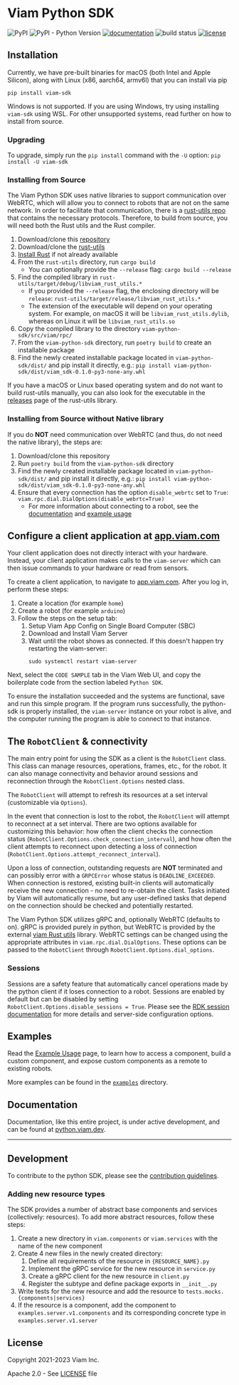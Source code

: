 # Viam Python SDK
![PyPI](https://img.shields.io/pypi/v/viam-sdk)
![PyPI - Python Version](https://img.shields.io/pypi/pyversions/viam-sdk)
[![documentation](https://img.shields.io/static/v1?label=docs&message=python.viam.dev&color=lightgray)](https://python.viam.dev)
![build status](https://github.com/viamrobotics/python-sdk/actions/workflows/test.yml/badge.svg)
[![license](https://img.shields.io/badge/license-Apache_2.0-blue)](https://github.com/viamrobotics/viam-python-sdk/blob/main/LICENSE)

## Installation
Currently, we have pre-built binaries for macOS (both Intel and Apple Silicon), along with Linux (x86, aarch64, armv6l) that you can install via pip

`pip install viam-sdk`

Windows is not supported. If you are using Windows, try using installing `viam-sdk` using WSL. For other unsupported systems, read further on how to install from source.

### Upgrading
To upgrade, simply run the `pip install` command with the `-U` option:
`pip install -U viam-sdk`

### Installing from Source
The Viam Python SDK uses native libraries to support communication over WebRTC, which will allow you to connect to robots that are not on the same network. In order to facilitate that communication, there is a [rust-utils repo](https://github.com/viamrobotics/rust-utils) that contains the necessary protocols. Therefore, to build from source, you will need both the Rust utils and the Rust compiler.

1. Download/clone this [repository](https://github.com/viamrobotics/viam-python-sdk)
1. Download/clone the [rust-utils](https://github.com/viamrobotics/rust-utils)
1. [Install Rust](https://www.rust-lang.org/tools/install) if not already available
1. From the `rust-utils` directory, run `cargo build`
    * You can optionally provide the `--release` flag: `cargo build --release`
1. Find the compiled library in `rust-utils/target/debug/libviam_rust_utils.*`
    * If you provided the `--release` flag, the enclosing directory will be `release`: `rust-utils/target/release/libviam_rust_utils.*`
    * The extension of the executable will depend on your operating system. For example, on macOS it will be `libviam_rust_utils.dylib`, whereas on Linux it will be `libviam_rust_utils.so`
1. Copy the compiled library to the directory `viam-python-sdk/src/viam/rpc/`
1. From the `viam-python-sdk` directory, run `poetry build` to create an installable package
1. Find the newly created installable package located in `viam-python-sdk/dist/` and pip install it directly, e.g.: `pip install viam-python-sdk/dist/viam_sdk-0.1.0-py3-none-any.whl`

If you have a macOS or Linux based operating system and do not want to build rust-utils manually, you can also look for the executable in the [releases](https://github.com/viamrobotics/rust-utils/releases/latest) page of the rust-utils library.


### Installing from Source without Native library
If you do **NOT** need communication over WebRTC (and thus, do not need the native library), the steps are:

1. Download/clone this repository
1. Run `poetry build` from the `viam-python-sdk` directory
1. Find the newly created installable package located in `viam-python-sdk/dist/` and pip install it directly, e.g.: `pip install viam-python-sdk/dist/viam_sdk-0.1.0-py3-none-any.whl`
1. Ensure that every connection has the option `disable_webrtc` set to `True`: `viam.rpc.dial.DialOptions(disable_webrtc=True)`
    * For more information about connecting to a robot, see the [documentation](https://python.viam.dev) and [example usage](https://python.viam.dev/examples/example.html)

## Configure a client application at [app.viam.com](https://app.viam.com)

Your client application does not directly interact with your hardware. Instead, your client application makes calls to the `viam-server` which can then issue commands to your hardware or read from sensors.

To create a client application, to navigate to [app.viam.com](https://app.viam.com). After you log in, perform these steps:

1. Create a location (for example `home`)
2. Create a robot (for example `arduino`)
3. Follow the steps on the setup tab:
   1. Setup Viam App Config on Single Board Computer (SBC)
   2. Download and Install Viam Server
   3. Wait until the robot shows as connected. If this doesn't happen try restarting the viam-server:
      ```
      sudo systemctl restart viam-server
      ```

Next, select the `CODE SAMPLE` tab in the Viam Web UI, and copy the boilerplate code from the section labeled `Python SDK`.

To ensure the installation succeeded and the systems are functional, save and run this simple program. If the program runs successfully, the python-sdk is properly installed, the `viam-server` instance on your robot is alive, and the computer running the program is able to connect to that instance.

## The `RobotClient` & connectivity

The main entry point for using the SDK as a client is the `RobotClient` class. This class can manage resources, operations, frames, etc., for the robot. It can also manage connectivity and behavior around sessions and reconnection through the `RobotClient.Options` nested class.

The `RobotClient` will attempt to refresh its resources at a set interval (customizable via `Options`).

In the event that connection is lost to the robot, the `RobotClient` will attempt to reconnect at a set interval. There are two options available for customizing this behavior: how often the client checks the connection status (`RobotClient.Options.check_connection_interval`), and how often the client attempts to reconnect upon detecting a loss of connection (`RobotClient.Options.attempt_reconnect_interval`).

Upon a loss of connection, outstanding requests are **NOT** terminated and can possibly error with a `GRPCError` whose status is `DEADLINE_EXCEEDED`. When connection is restored, existing built-in clients will automatically receive the new connection - no need to re-obtain the client. Tasks initiated by Viam will automatically resume, but any user-defined tasks that depend on the connection should be checked and potentially restarted.

The Viam Python SDK utilizes gRPC and, optionally WebRTC (defaults to on). gRPC is provided purely in python, but WebRTC is provided by the external [viam Rust utils](https://github.com/viamrobotics/rust-utils) library. WebRTC settings can be changed using the appropriate attributes in `viam.rpc.dial.DialOptions`. These options can be passed to the `RobotClient` through `RobotClient.Options.dial_options`.

### Sessions

Sessions are a safety feature that automatically cancel operations made by the python client if it loses connection to a robot. Sessions are enabled by default but can be disabled by setting `RobotClient.Options.disable_sessions = True`. Please see the [RDK session documentation](https://pkg.go.dev/go.viam.com/rdk/session) for more details and server-side configuration options.

## Examples
Read the [Example Usage](https://python.viam.dev/examples/example.html) page, to learn how to access a component, build a custom component, and expose
custom components as a remote to existing robots.

More examples can be found in the [`examples`](/examples) directory.

## Documentation
Documentation, like this entire project, is under active development, and can be found at [python.viam.dev](https://python.viam.dev).

---
## Development
To contribute to the python SDK, please see the [contribution guidelines](https://python.viam.dev/contributing.html).

### Adding new resource types
The SDK provides a number of abstract base components and services (collectively: resources). To add more abstract resources, follow these steps:

1. Create a new directory in `viam.components` or `viam.services` with the name of the new component
1. Create 4 new files in the newly created directory:
    1. Define all requirements of the resource in `{RESOURCE_NAME}.py`
    1. Implement the gRPC service for the new resource in `service.py`
    1. Create a gRPC client for the new resource in `client.py`
    1. Register the subtype and define package exports in `__init__.py`
1. Write tests for the new resource and add the resource to `tests.mocks.{components|services}`
1. If the resource is a component, add the component to `examples.server.v1.components` and its corresponding concrete type in `examples.server.v1.server`

## License
Copyright 2021-2023 Viam Inc.

Apache 2.0 - See [LICENSE](https://github.com/viamrobotics/viam-python-sdk/blob/main/LICENSE) file
